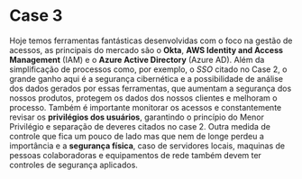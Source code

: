 # Case 3

Hoje temos ferramentas fantásticas desenvolvidas com o foco na gestão de acessos, as principais do mercado são o **Okta**, **AWS Identity and Access Management** (IAM) e o **Azure Active Directory** (Azure AD). Além da simplificação de processos como, por exemplo, o _SSO_ citado no Case 2, o grande ganho aqui é a segurança cibernética e a possibilidade de análise dos dados gerados por essas ferramentas, que aumentam a segurança dos nossos produtos, protegem os dados dos nossos clientes e melhoram o processo.
Também é importante monitorar os acessos e constantemente revisar os **privilégios dos usuários**, garantindo o princípio do Menor Privilégio e separação de deveres citados no case 2.
Outra medida de controle que fica um pouco de lado mas que nem de longe perdeu a importância e a **segurança física**, caso de servidores locais, maquinas de pessoas colaboradoras e equipamentos de rede também devem ter controles de segurança aplicados.
